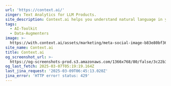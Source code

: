 ```yaml
---
url: 'https://context.ai/'
zinger: Text Analytics for LLM Products.
site_description: Context.ai helps you understand natural language in your LLM powered products.
tags:
  - AI-Toolkit
  - Data-Augmenters
image: >-
  https://with.context.ai/assets/marketing/meta-social-image-b83e80bf36610d133cc9f8df8473b886cbdc91950eb329bab05d8e26a22afadf.png
site_name: Context.ai
title: Context.ai
og_screenshot_url: >-
  https://og-screenshots-prod.s3.amazonaws.com/1366x768/80/false/3c22b3fc4fd647b69794620fa840c8a8de677de22ad0d3b66e3124424ac63110.jpeg
og_last_fetch: 2025-03-07T05:19:19.164Z
last_jina_request: '2025-03-09T06:45:13.020Z'
jina_error: 'HTTP error! status: 429'
---
```


